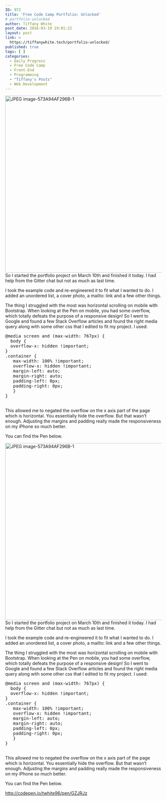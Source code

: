 ```yaml
---
ID: 972
title: 'Free Code Camp Portfolio: Unlocked'
# portfolio-unlocked
author: Tiffany White
post_date: 2016-03-19 19:01:22
layout: post
link: >
  https://tiffanywhite.tech/portfolio-unlocked/
published: true
tags: [ ]
categories:
  - Daily Progress
  - Free Code Camp
  - Front-End
  - Programming
  - "Tiffany's Posts"
  - Web Development
---
```



<a href="http://helloburgh.me/wp-content/uploads/2016/03/JPEG-image-573A94AF296B-1-1.jpeg" rel="attachment wp-att-978"><img class="aligncenter wp-image-978" src="http://helloburgh.me/wp-content/uploads/2016/03/JPEG-image-573A94AF296B-1-1.jpeg" alt="JPEG image-573A94AF296B-1" width="559" height="567" /></a>So I started the portfolio project on March 10th and finished it today. I had help from the Gitter chat but not as much as last time.

I took the example code and re-engineered it to fit what I wanted to do. I added an unordered list, a cover photo, a mailto: link and a few other things.

The thing I struggled with the most was horizontal scrolling on mobile with Bootstrap. When looking at the Pen on mobile, you had some overflow, which totally defeats the purpose of a responsive design! So I went to Google and found a few Stack Overflow articles and found the right media query along with some other css that I edited to fit my project. I used:
<pre class="lang:css decode:1 ">@media screen and (max-width: 767px) {
  body {
  overflow-x: hidden !important;
}
.container {
   max-width: 100% !important;
   overflow-x: hidden !important;
   margin-left: auto;
   margin-right: auto;
   padding-left: 0px;
   padding-right: 0px;
   }
}

</pre>
This allowed me to negated the overflow on the x axis part of the page which is horizontal. You essentially hide the overflow. But that wasn’t enough. Adjusting the margins and padding really made the responsiveness on my iPhone so much better.

You can find the Pen below.




<a href="http://helloburgh.me/wp-content/uploads/2016/03/JPEG-image-573A94AF296B-1-1.jpeg" rel="attachment wp-att-978"><img class="aligncenter wp-image-978" src="http://helloburgh.me/wp-content/uploads/2016/03/JPEG-image-573A94AF296B-1-1.jpeg" alt="JPEG image-573A94AF296B-1" width="559" height="567" /></a>So I started the portfolio project on March 10th and finished it today. I had help from the Gitter chat but not as much as last time.

I took the example code and re-engineered it to fit what I wanted to do. I added an unordered list, a cover photo, a mailto: link and a few other things.

The thing I struggled with the most was horizontal scrolling on mobile with Bootstrap. When looking at the Pen on mobile, you had some overflow, which totally defeats the purpose of a responsive design! So I went to Google and found a few Stack Overflow articles and found the right media query along with some other css that I edited to fit my project. I used:
<pre class="lang:css decode:1 ">@media screen and (max-width: 767px) {
  body {
  overflow-x: hidden !important;
}
.container {
   max-width: 100% !important;
   overflow-x: hidden !important;
   margin-left: auto;
   margin-right: auto;
   padding-left: 0px;
   padding-right: 0px;
   }
}

</pre>
This allowed me to negated the overflow on the x axis part of the page which is horizontal. You essentially hide the overflow. But that wasn’t enough. Adjusting the margins and padding really made the responsiveness on my iPhone so much better.

You can find the Pen below.





http://codepen.io/twhite96/pen/GZJRJz